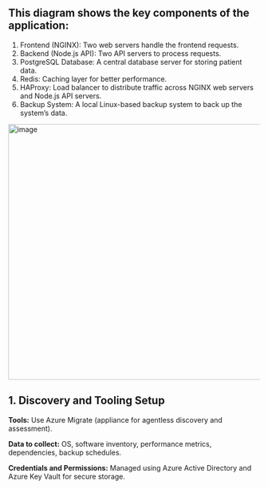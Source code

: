 ## This diagram shows the key components of the application:
1. Frontend (NGINX): Two web servers handle the frontend requests.
2. Backend (Node.js API): Two API servers to process requests.
3. PostgreSQL Database: A central database server for storing patient data.
4. Redis: Caching layer for better performance.
5. HAProxy: Load balancer to distribute traffic across NGINX web servers and Node.js API servers.
6. Backup System: A local Linux-based backup system to back up the system’s data.

<img width="512" alt="image" src="https://github.com/user-attachments/assets/ddd9056d-1314-4719-a7f8-f71dd1ad8f31" />




## 1. Discovery and Tooling Setup

**Tools:**  Use Azure Migrate (appliance for agentless discovery and assessment).

**Data to collect:**  OS, software inventory, performance metrics, dependencies, backup schedules.

**Credentials and Permissions:**  Managed using Azure Active Directory and Azure Key Vault for secure storage.

